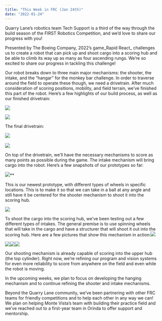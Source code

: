 ```yaml
---
title: "This Week in FRC (Jan 24th)"
date: "2022-01-24"
---
```

Quarry Lane’s robotics team Tech Support is a third of the way through the build season of the FIRST Robotics Competition, and we’d love to share our progress with you!


Presented by The Boeing Company, 2022’s game_Rapid React_ challenges us to create a robot that can pick up and shoot cargo into a scoring hub and be able to climb its way up as many as four ascending rungs. We’re so excited to share our progress in tackling this challenge!



Our robot breaks down to three main major mechanisms: the shooter, the intake, and the “hangar” for the monkey bar challenge. In order to traverse around the field to operate these though, we need a drivetrain. After much consideration of scoring positions, mobility, and field terrain, we’ve finished this part of the robot. Here’s a few highlights of our build process, as well as our finished drivetrain:



![](https://lh6.googleusercontent.com/CEQXaPVKvjKLaBac6FEUNukYBs5N_EaVKTAuk8DKBl65mwca1KcbuptG-1ZISoYxLPw0Bsz1TSGFMFKBg79RLXSfwMEX1Zzay1YIafDSdi3LyC-uniDBYZnThs9eEUQ9mDqaFK25)


![](https://lh3.googleusercontent.com/8Lr2izlWf7gA-Hk2s_U_bAyS_z8CQAC9waCXpOLeI8OCRC9iti4cHXo00wnvlRoVn-xhezxCjyjzQo7SrNrf9EEeoFw1O1yFI3pWcvzhgfLKITaGX0oUuaJ2FCyt5QwcE8pvxNZI)  
  
The final drivetrain:

​​![](https://lh3.googleusercontent.com/WlGp9W5JPWb_aFop-g6XMeGxCDSIvLgMYo1yprOnTzLE8PJbI41jGU41cwlXa2aGo2QQ9CBMumhaQfEuOE57gXS3y7S6yOa7T6s9oMd49IDksaMne4sYMt54hUrIHyJc9ZU7dqCa)

![](https://lh5.googleusercontent.com/2sxpWJl_wk5n7MSdRP65lgeia-G_WVzkxv-GyZvbLeTzkPaX0egq20PEYUMXY6mn0WZ4llq38zxFldyIXRS3GT1SrH-Pg2fHrZrSZq2lFiQC-rZyduB_orrihtDy-4iDHg0U2_vc)

On top of the drivetrain, we’ll have the necessary mechanisms to score as many points as possible during the game. The intake mechanism will bring cargo into the robot. Here’s a few snapshots of our prototypes so far:

![](https://lh3.googleusercontent.com/6Nq8ru5PHcaXXdNvkHGHDE3vwgIW5dGdpKsRtqw2beCRyOn9CPu4fe-dbqmInOGB3bJW6eIF9vCKofJlGM8Gr4wr8uUSgTVKtGPUHcP4Zl4yREYoISIZOWi8i4P6D-a9EWJsXogO)**

This is our newest prototype, with different types of wheels in specific locations. This is to make it so that we can take in a ball at any angle and still have it be centered for the shooter mechanism to shoot it into the scoring hub.

![](https://lh4.googleusercontent.com/UZyN-MviN5CygrIHHVBb50-cgIlma8dJyW82fRtFbo0wpQPikSzhmL5nwcoqjZ7HdlfmuCFT4LymSMKtlbd__Ad66IwyukP_vYjmwre8Ro41Icqn6bqwFluZbFIj8XOR2oVu9ZdC)


To shoot the cargo into the scoring hub, we’ve been testing out a few different types of intakes. The general premise is to use spinning wheels that will take in the cargo and have a structurer that will shoot it out into the scoring hub. Here are a few pictures that show this mechanism in action:![](https://lh3.googleusercontent.com/KMmXXUOIqnQyBgTlRHv_TDGV6f6RRIHYKcBy7eX56eH17CMI0wMv9IaV6Xh4UaE3324Wc_Q4QyhZLr_uOXkaWWPaw6x6GpP0jAabDZT4aWr--Yr-MJD-dx_YKZ5aIdZxWTiSfatI)

![](https://lh3.googleusercontent.com/cwcncposKDEayT9lDS5nFJA-BBwSfzuHEvyGUZt2mC-3fUWZb2P7fQ9piRh6IuqC63CKlU3gtVMmNXtJQOhtPGmxtv1vgWUEQcePyE4DnSdnsrS0dVBMM8NkicLkyDp_NOnUykd4)![](https://lh5.googleusercontent.com/UHXSvewu_-3VURxe2qUQ3hFPfv94-3DddiLPZoXyWiqjIA7B3BMFCHvwdxZ4di_Jm0YVtqbI5nCII6uVEzfuRbFqvbqalFO0bGxdtMeiVXH1HWvEOMucLQAv7QpORGpoT9OEL8fR)![](https://lh3.googleusercontent.com/lzyiI9eg5pIVqzJcBy4oTbuWrI525koXVipoSwDuUqXfyi6aunZ8xXHd3RHrEtZh_DQ-DPI7lY5qY5_9IJRBLQQUEWoExSDdlxDi5Y666Bc6HEFlqE_yeVd-PfQe7xEHgwNBJGG2)  


Our shooting mechanism is already capable of scoring into the upper hub (the top cylinder). Right now, we’re refining our program and vision systems for even more reliability to score from anywhere on the field and even while the robot is moving.

In the upcoming weeks, we plan to focus on developing the hanging mechanism and to continue refining the shooter and intake mechanisms.

Beyond the Quarry Lane community, we’ve been partnering with other FRC teams for friendly competitions and to help each other in any way we can! We plan on helping Monte Vista’s team with building their practice field and we’ve reached out to a first-year team in Orinda to offer support and mentorship.
